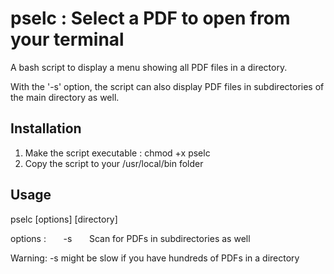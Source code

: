 # pselc : Select a PDF to open from your terminal
A bash script to display a menu showing all PDF files in a directory.

With the '-s' option, the script can also display PDF files in subdirectories of the main directory as well.
## Installation
1. Make the script executable : chmod +x pselc
2. Copy the script to your /usr/local/bin folder
## Usage
pselc \[options] \[directory]

options : &nbsp;&nbsp;&nbsp;&nbsp;&nbsp;&nbsp;-s  &nbsp;&nbsp;&nbsp;&nbsp;&nbsp;&nbsp;Scan for PDFs in subdirectories as well
  
Warning: -s might be slow if you have hundreds of PDFs in a directory
